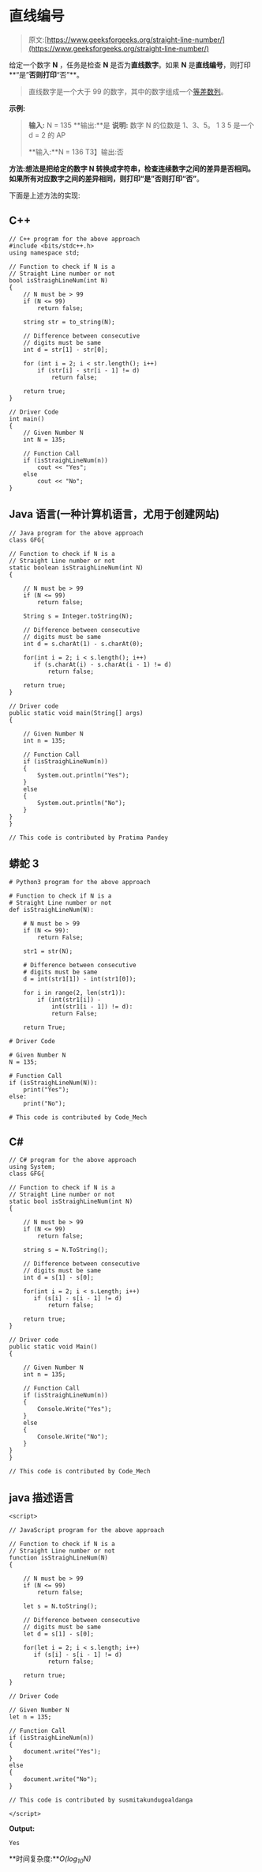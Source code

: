 # 直线编号

> 原文:[https://www.geeksforgeeks.org/straight-line-number/](https://www.geeksforgeeks.org/straight-line-number/)

给定一个数字 **N** ，任务是检查 **N** 是否为**直线数字**。如果 **N** 是**直线编号**，则打印**“是”**否则打印**“否”**。

> 直线数字是一个大于 99 的数字，其中的数字组成一个[等差数列](https://www.geeksforgeeks.org/arithmetic-progression/)。

**示例:**

> **输入:** N = 135
> **输出:**是
> **说明:**
> 数字 N 的位数是 1、3、5。
> 1 3 5 是一个 d = 2 的 AP
> 
> **输入:**N = 136
> T3】输出:否

**方法:**想法是把给定的数字 **N** 转换成字符串，检查连续数字之间的差异是否相同。如果所有对应数字之间的差异相同，则打印**“是”**否则打印**“否”**。

下面是上述方法的实现:

## C++

```
// C++ program for the above approach
#include <bits/stdc++.h>
using namespace std;

// Function to check if N is a
// Straight Line number or not
bool isStraighLineNum(int N)
{
    // N must be > 99
    if (N <= 99)
        return false;

    string str = to_string(N);

    // Difference between consecutive
    // digits must be same
    int d = str[1] - str[0];

    for (int i = 2; i < str.length(); i++)
        if (str[i] - str[i - 1] != d)
            return false;

    return true;
}

// Driver Code
int main()
{
    // Given Number N
    int N = 135;

    // Function Call
    if (isStraighLineNum(n))
        cout << "Yes";
    else
        cout << "No";
}
```

## Java 语言(一种计算机语言，尤用于创建网站)

```
// Java program for the above approach
class GFG{

// Function to check if N is a
// Straight Line number or not
static boolean isStraighLineNum(int N)
{

    // N must be > 99
    if (N <= 99)
        return false;

    String s = Integer.toString(N);

    // Difference between consecutive
    // digits must be same
    int d = s.charAt(1) - s.charAt(0);

    for(int i = 2; i < s.length(); i++)
       if (s.charAt(i) - s.charAt(i - 1) != d)
           return false;

    return true;
}

// Driver code
public static void main(String[] args)
{

    // Given Number N
    int n = 135;

    // Function Call
    if (isStraighLineNum(n))
    {
        System.out.println("Yes");
    }
    else
    {
        System.out.println("No");
    }
}
}

// This code is contributed by Pratima Pandey
```

## 蟒蛇 3

```
# Python3 program for the above approach

# Function to check if N is a
# Straight Line number or not
def isStraighLineNum(N):

    # N must be > 99
    if (N <= 99):
        return False;

    str1 = str(N);

    # Difference between consecutive
    # digits must be same
    d = int(str1[1]) - int(str1[0]);

    for i in range(2, len(str1)):
        if (int(str1[i]) -
            int(str1[i - 1]) != d):
            return False;

    return True;

# Driver Code

# Given Number N
N = 135;

# Function Call
if (isStraighLineNum(N)):
    print("Yes");
else:
    print("No");

# This code is contributed by Code_Mech
```

## C#

```
// C# program for the above approach
using System;
class GFG{

// Function to check if N is a
// Straight Line number or not
static bool isStraighLineNum(int N)
{

    // N must be > 99
    if (N <= 99)
        return false;

    string s = N.ToString();

    // Difference between consecutive
    // digits must be same
    int d = s[1] - s[0];

    for(int i = 2; i < s.Length; i++)
       if (s[i] - s[i - 1] != d)
           return false;

    return true;
}

// Driver code
public static void Main()
{

    // Given Number N
    int n = 135;

    // Function Call
    if (isStraighLineNum(n))
    {
        Console.Write("Yes");
    }
    else
    {
        Console.Write("No");
    }
}
}

// This code is contributed by Code_Mech
```

## java 描述语言

```
<script>

// JavaScript program for the above approach

// Function to check if N is a
// Straight Line number or not
function isStraighLineNum(N)
{

    // N must be > 99
    if (N <= 99)
        return false;

    let s = N.toString();

    // Difference between consecutive
    // digits must be same
    let d = s[1] - s[0];

    for(let i = 2; i < s.length; i++)
       if (s[i] - s[i - 1] != d)
           return false;

    return true;
}

// Driver Code

// Given Number N
let n = 135;

// Function Call
if (isStraighLineNum(n))
{
    document.write("Yes");
}
else
{
    document.write("No");
}

// This code is contributed by susmitakundugoaldanga   

</script>
```

**Output:** 

```
Yes
```

**时间复杂度:***O(log<sub>10</sub>N)*